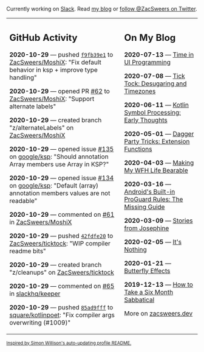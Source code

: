 Currently working on [Slack](https://slack.com/). Read [my blog](https://zacsweers.dev/) or [follow @ZacSweers on Twitter](https://twitter.com/ZacSweers).

<table><tr><td valign="top" width="60%">

## GitHub Activity
<!-- githubActivity starts -->
**2020-10-29** — pushed [`f9fb39e1`](https://github.com/ZacSweers/MoshiX/commit/f9fb39e1ea2119f11a0233ba0366e728ade40330) to [ZacSweers/MoshiX](https://api.github.com/repos/ZacSweers/MoshiX): "Fix default behavior in ksp + improve type handling"

**2020-10-29** — opened PR [#62](https://api.github.com/repos/ZacSweers/MoshiX/pulls/62) to [ZacSweers/MoshiX](https://api.github.com/repos/ZacSweers/MoshiX): "Support alternate labels"

**2020-10-29** — created branch "z/alternateLabels" on [ZacSweers/MoshiX](https://api.github.com/repos/ZacSweers/MoshiX)

**2020-10-29** — opened issue [#135](https://api.github.com/repos/google/ksp/issues/135) on [google/ksp](https://api.github.com/repos/google/ksp): "Should annotation Array members use Array in KSP?"

**2020-10-29** — opened issue [#134](https://api.github.com/repos/google/ksp/issues/134) on [google/ksp](https://api.github.com/repos/google/ksp): "Default (array) annotation members values are not readable"

**2020-10-29** — commented on [#61](https://github.com/ZacSweers/MoshiX/issues/61#issuecomment-719089899) in [ZacSweers/MoshiX](https://api.github.com/repos/ZacSweers/MoshiX)

**2020-10-29** — pushed [`42fdfe20`](https://github.com/ZacSweers/ticktock/commit/42fdfe20f391b1a4f74001db15a91b824086bace) to [ZacSweers/ticktock](https://api.github.com/repos/ZacSweers/ticktock): "WIP compiler readme bits"

**2020-10-29** — created branch "z/cleanups" on [ZacSweers/ticktock](https://api.github.com/repos/ZacSweers/ticktock)

**2020-10-29** — commented on [#65](https://github.com/slackhq/keeper/issues/65#issuecomment-718927859) in [slackhq/keeper](https://api.github.com/repos/slackhq/keeper)

**2020-10-29** — pushed [`85ad9fff`](https://github.com/square/kotlinpoet/commit/85ad9fffc85c68fbd1e74a8c7a74ce68cda0399a) to [square/kotlinpoet](https://api.github.com/repos/square/kotlinpoet): "Fix compiler args overwriting (#1009)"
<!-- githubActivity ends -->
</td><td valign="top" width="40%">

## On My Blog
<!-- blog starts -->
**2020-07-13** — [Time in UI Programming](https://www.zacsweers.dev/time-in-ui/)

**2020-07-08** — [Tick Tock: Desugaring and Timezones](https://www.zacsweers.dev/ticktock-desugaring-timezones/)

**2020-06-11** — [Kotlin Symbol Processing: Early Thoughts](https://www.zacsweers.dev/kotlin-symbol-processor-early-thoughts/)

**2020-05-01** — [Dagger Party Tricks: Extension Functions](https://www.zacsweers.dev/dagger-party-tricks-extension-functions/)

**2020-04-03** — [Making My WFH Life Bearable](https://www.zacsweers.dev/making-wfh-life-bearable/)

**2020-03-16** — [Android's Built-in ProGuard Rules: The Missing Guide](https://www.zacsweers.dev/android-proguard-rules/)

**2020-03-09** — [Stories from Josephine](https://www.zacsweers.dev/stories-from-josephine/)

**2020-02-05** — [It's Nothing](https://www.zacsweers.dev/its-nothing/)

**2020-01-21** — [Butterfly Effects](https://www.zacsweers.dev/butterfly-effects/)

**2019-12-13** — [How to Take a Six Month Sabbatical](https://www.zacsweers.dev/how-to-take-a-six-month-sabbatical/)
<!-- blog ends -->
More on [zacsweers.dev](https://zacsweers.dev/)
</td></tr></table>

<sub><a href="https://simonwillison.net/2020/Jul/10/self-updating-profile-readme/">Inspired by Simon Willison's auto-updating profile README.</a></sub>